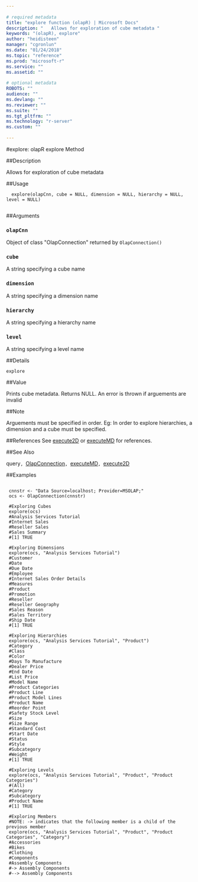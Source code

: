 ```yaml
--- 
 
# required metadata 
title: "explore function (olapR) | Microsoft Docs" 
description: "   Allows for exploration of cube metadata " 
keywords: "(olapR), explore" 
author: "heidisteen" 
manager: "cgronlun" 
ms.date: "01/24/2018" 
ms.topic: "reference" 
ms.prod: "microsoft-r" 
ms.service: "" 
ms.assetid: "" 
 
# optional metadata 
ROBOTS: "" 
audience: "" 
ms.devlang: "" 
ms.reviewer: "" 
ms.suite: "" 
ms.tgt_pltfrm: "" 
ms.technology: "r-server" 
ms.custom: "" 
 
--- 
```

 
 
 
 #explore: olapR explore Method 
 
 ##Description
 
Allows for exploration of cube metadata
 
 
 
 ##Usage

```   
  explore(olapCnn, cube = NULL, dimension = NULL, hierarchy = NULL, level = NULL)
 
```
 
 
 ##Arguments

   
    
 ### `olapCnn`
 Object of class "OlapConnection" returned by `OlapConnection()` 
  
    
 ### `cube`
 A string specifying a cube name 
  
    
 ### `dimension`
 A string specifying a dimension name 
  
    
 ### `hierarchy`
 A string specifying a hierarchy name 
  
    
 ### `level`
 A string specifying a level name 
  
 
 
 
 ##Details
 
`explore` 
 
 
 
 ##Value
 
Prints cube metadata. Returns NULL.
An error is thrown if arguements are invalid
 
 
 ##Note
 
Arguements must be specified in order. Eg: In order to explore hierarchies, a dimension and a cube must be specified.
 
 
 
 ##References
  See [execute2D](Execute2D.md) or [executeMD](ExecuteMD.md) for references.  
 
 
 ##See Also
 
query`, `[OlapConnection](OlapConnection.md)`, `[executeMD](ExecuteMD.md)`, `[execute2D](Execute2D.md)
   
 
 ##Examples

 ```
   
  cnnstr <- "Data Source=localhost; Provider=MSOLAP;"
  ocs <- OlapConnection(cnnstr)
  
  #Exploring Cubes
  explore(ocs)
  #Analysis Services Tutorial
  #Internet Sales
  #Reseller Sales
  #Sales Summary
  #[1] TRUE
  
  #Exploring Dimensions
  explore(ocs, "Analysis Services Tutorial")
  #Customer
  #Date
  #Due Date
  #Employee
  #Internet Sales Order Details
  #Measures
  #Product
  #Promotion
  #Reseller
  #Reseller Geography
  #Sales Reason
  #Sales Territory
  #Ship Date
  #[1] TRUE
  
  #Exploring Hierarchies
  explore(ocs, "Analysis Services Tutorial", "Product")
  #Category
  #Class
  #Color
  #Days To Manufacture
  #Dealer Price
  #End Date
  #List Price
  #Model Name
  #Product Categories
  #Product Line
  #Product Model Lines
  #Product Name
  #Reorder Point
  #Safety Stock Level
  #Size
  #Size Range
  #Standard Cost
  #Start Date
  #Status
  #Style
  #Subcategory
  #Weight
  #[1] TRUE
  
  #Exploring Levels
  explore(ocs, "Analysis Services Tutorial", "Product", "Product Categories")
  #(All)
  #Category
  #Subcategory
  #Product Name
  #[1] TRUE
  
  #Exploring Members
  #NOTE: -> indicates that the following member is a child of the previous member
  explore(ocs, "Analysis Services Tutorial", "Product", "Product Categories", "Category")
  #Accessories
  #Bikes
  #Clothing
  #Components
  #Assembly Components
  #-> Assembly Components
  #--> Assembly Components
 
```
 
